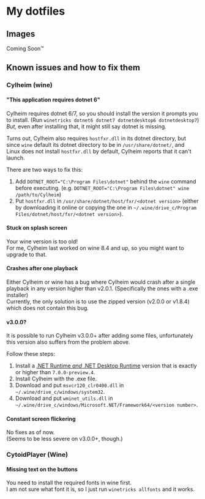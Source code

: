 # My dotfiles

## Images
Coming Soon™

## Known issues and how to fix them

### Cylheim (wine)

#### "This application requires dotnet 6"

Cylheim requires dotnet 6/7, so you should install the version it prompts you to install. (Run `winetricks dotnet6 dotnet7 dotnetdesktop6 dotnetdesktop7`)\
*But,* even after installing that, it might still say dotnet is missing.

Turns out, Cylheim also requires `hostfxr.dll` in its dotnet directory, but since `wine` default its dotnet directory to be in `/usr/share/dotnet/`, and Linux does not install `hostfxr.dll` by default, Cylheim reports that it can't launch.

There are two ways to fix this:

1. Add `DOTNET_ROOT="C:\Program Files\dotnet"` behind the `wine` command before executing. (e.g. `DOTNET_ROOT="C:\Program Files\dotnet" wine /path/to/Cylheim`)
2. Put `hostfxr.dll` in `/usr/share/dotnet/host/fxr/<dotnet version>` (either by downloading it online or copying the one in `~/.wine/drive_c/Program Files/dotnet/host/fxr/<dotnet version>`).

#### Stuck on splash screen
Your wine version is too old!\
For me, Cylheim last worked on wine 8.4 and up, so you might want to upgrade to that.

#### Crashes after one playback
Either Cylheim or wine has a bug where Cylheim would crash after a single playback in any version higher than v2.0.1. (Specifically the ones with a .exe installer)\
Currently, the only solution is to use the zipped version (v2.0.0 or v1.8.4) which does not contain this bug.

#### v3.0.0?
It is possible to run Cylheim v3.0.0+ after adding some files, unfortunately this version also suffers from the problem above.

Follow these steps:
1. Install a [.NET Runtime *and* .NET Desktop Runtime](https://dotnet.microsoft.com/en-us/download/dotnet/7.0) version that is exactly or higher than `7.0.0-preview.4`.
2. Install Cylheim with the .exe file.
3. Download and put `msvcr120_clr0400.dll` in `~/.wine/drive_c/windows/system32`.
4. Download and put `wminet_utils.dll` in `~/.wine/drive_c/windows/Microsoft.NET/Framework64/<version number>`.

#### Constant screen flickering
No fixes as of now.\
(Seems to be less severe on v3.0.0+, though.)

### CytoidPlayer (Wine)

#### Missing text on the buttons
You need to install the required fonts in wine first.\
I am not sure what font it is, so I just run `winetricks allfonts` and it works.
